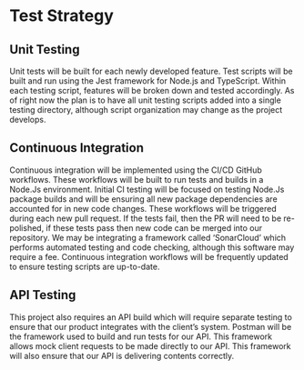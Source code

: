 # Test Strategy

## Unit Testing

Unit tests will be built for each newly developed feature. Test scripts will be built and run using the Jest framework for Node.js and TypeScript. Within each testing script, features will be broken down and tested accordingly. As of right now the plan is to have all unit testing scripts added into a single testing directory, although script organization may change as the project develops. 

## Continuous Integration

Continuous integration will be implemented using the CI/CD GitHub workflows. These workflows will be built to run tests and builds in a Node.Js environment. Initial CI testing will be focused on testing Node.Js package builds and will be ensuring all new package dependencies are accounted for in new code changes. These workflows will be triggered during each new pull request. If the tests fail, then the PR will need to be re-polished, if these tests pass then new code can be merged into our repository. We may be integrating a framework called ‘SonarCloud’ which performs automated testing and code checking, although this software may require a fee. Continuous integration workflows will be frequently updated to ensure testing scripts are up-to-date.

## API Testing

This project also requires an API build which will require separate testing to ensure that our product integrates with the client’s system. Postman will be the framework used to build and run tests for our API. This framework allows mock client requests to be made directly to our API. This framework will also ensure that our API is delivering contents correctly.

